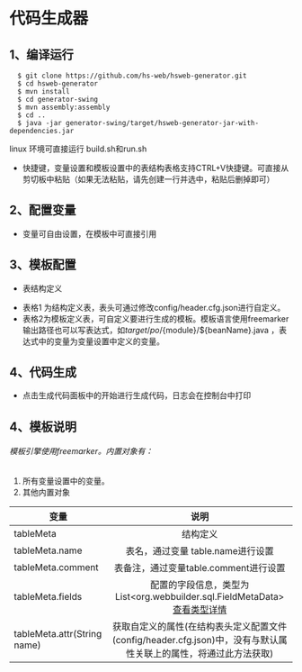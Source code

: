 # 代码生成器
## 1、编译运行
```shell
  $ git clone https://github.com/hs-web/hsweb-generator.git
  $ cd hsweb-generator
  $ mvn install
  $ cd generator-swing
  $ mvn assembly:assembly
  $ cd ..
  $ java -jar generator-swing/target/hsweb-generator-jar-with-dependencies.jar
```
linux 环境可直接运行 build.sh和run.sh

* 快捷键，变量设置和模板设置中的表结构表格支持CTRL+V快捷键。可直接从剪切板中粘贴（如果无法粘贴，请先创建一行并选中，粘贴后删掉即可）
## 2、配置变量
* 变量可自由设置，在模板中可直接引用

## 3、模板配置
* 表结构定义
- 表格1 为结构定义表，表头可通过修改config/header.cfg.json进行自定义。
- 表格2为模板定义表，可自定义要进行生成的模板。模板语言使用freemarker
输出路径也可以写表达式，如${target}/po/${module}/${beanName}.java ，表 	达式中的变量为变量设置中定义的变量。
## 4、代码生成
* 点击生成代码面板中的开始进行生成代码，日志会在控制台中打印
## 4、模板说明
###### 模板引擎使用freemarker。内置对象有：
1. 所有变量设置中的变量。
2. 其他内置对象
 
|               变量                 |            说明                        | 
| -------------------------------|:--------------------------------------:| 
| tableMeta                          | 结构定义                                     | 
| tableMeta.name                     | 表名，通过变量 table.name进行设置             |
| tableMeta.comment                  | 表备注，通过变量table.comment进行设置        |
| tableMeta.fields                   | 配置的字段信息，类型为 List<org.webbuilder.sql.FieldMetaData>  [查看类型详情](https://github.com/hs-web/webbuilder/blob/master/wb-sql-util/src/main/java/org/webbuilder/sql/FieldMetaData.java)                  |
| tableMeta.attr(String name)        |获取自定义的属性(在结构表头定义配置文件(config/header.cfg.json)中，没有与默认属性关联上的属性，将通过此方法获取)               |